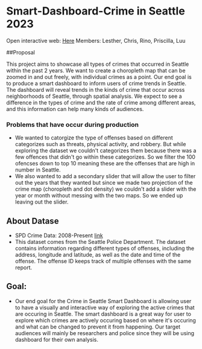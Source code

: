 # Smart-Dashboard-Crime in Seattle 2023
Open interactive web: [Here](https://lesther-dumos.github.io/Smart-Dashboard-Crime/)
Members: Lesther, Chris, Rino, Priscilla, Luu

##Proposal

This project aims to showcase all types of crimes that occurred in Seattle within the past 2 years. We want to create a choropleth map that can be zoomed in and out freely, with individual crimes as a point. Our end goal is to produce a smart dashboard to inform users of crime trends in Seattle. The dashboard will reveal trends in the kinds of crime that occur across neighborhoods of Seattle, through spatial analysis. We expect to see a difference in the types of crime and the rate of crime among different areas, and this information can help many kinds of audiences. 

### Problems that have occur during production

- We wanted to catorgize the type of offenses based on different categorizes such as threats, physical activity, and robbery. But while exploring the dataset we couldn't categorizes them because there was a few offences that didn't go within these categorizes. So we filter the 100 ofencses down to top 10 meaning these are the offenses that are high in number in Seattle.
- We also wanted to add a secondary slider that will allow the user to filter out the years that they wanted but since we made two projection of the crime map (choropleth and dot density) we couldn't add a slider with the year or month without messing with the two maps. So we ended up leaving out the slider. 

## About Datase
- SPD Crime Data: 2008-Present [link](https://data.seattle.gov/Public-Safety/SPD-Crime-Data-2008-Present/tazs-3rd5/about_data)
- This dataset comes from the Seattle Police Department. The dataset contains information regarding different types of offenses, including the address, longitude and latitude, as well as the date and time of the offense. The offense ID keeps track of multiple offenses with the same report.

## Goal:
- Our end goal for the Crime in Seattle Smart Dashboard is allowing user to have a visually and interactive way of exploring the active crimes that are occuring in Seattle. The smart dashboard is a great way for user to explore which crimes are actively occuring based on where it's occuring and what can be changed to prevent it from happening. Our target audiences will mainly be researchers and police since they will be using dashboard for their own analysis.

